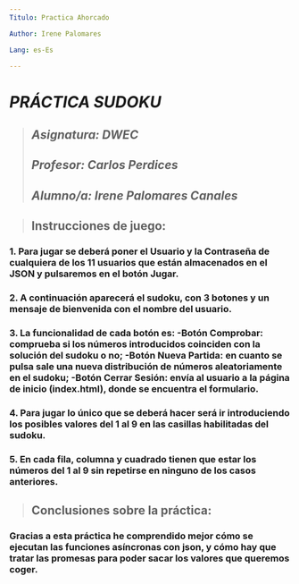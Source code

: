 ```yaml
---
Titulo: Practica Ahorcado

Author: Irene Palomares

Lang: es-Es

---
```


# ***PRÁCTICA SUDOKU***

>## ***Asignatura: DWEC***
>## ***Profesor: Carlos Perdices***
>## ***Alumno/a: Irene Palomares Canales***

>## **Instrucciones de juego:**

### **1.** Para jugar se deberá poner el Usuario y la Contraseña de cualquiera de los 11 usuarios que están almacenados en el JSON y pulsaremos en el botón Jugar.
### **2.** A continuación aparecerá el sudoku, con 3 botones y un mensaje de bienvenida con el nombre del usuario.
### **3.** La funcionalidad de cada botón es: -Botón Comprobar: comprueba si los números introducidos coinciden con la solución del sudoku o no; -Botón Nueva Partida: en cuanto se pulsa sale una nueva distribución de números aleatoriamente en el sudoku; -Botón Cerrar Sesión: envía al usuario a la página de inicio (index.html), donde se encuentra el formulario.
### **4.** Para jugar lo único que se deberá hacer será ir introduciendo los posibles valores del 1 al 9 en las casillas habilitadas del sudoku.
### **5.** En cada fila, columna y cuadrado tienen que estar los números del 1 al 9 sin repetirse en ninguno de los casos anteriores.

>## **Conclusiones sobre la práctica:**

### Gracias a esta práctica he comprendido mejor cómo se ejecutan las funciones asíncronas con json, y cómo hay que tratar las promesas para poder sacar los valores que queremos coger. 